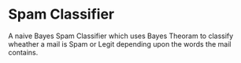 # Spam Classifier
A naive Bayes Spam Classifier which uses Bayes Theoram to classify wheather a mail is Spam or Legit depending upon the words the mail contains.

